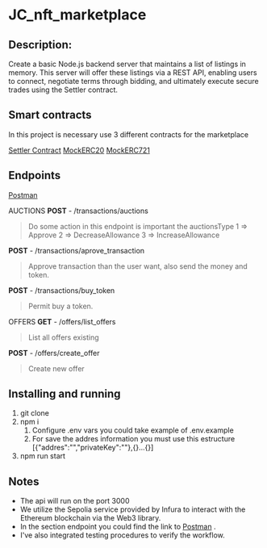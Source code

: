 # JC_nft_marketplace

## Description:

Create a basic Node.js backend server that maintains a list of listings in memory. This server will offer these listings via a REST API, enabling users to connect, negotiate terms through bidding, and ultimately execute secure trades using the Settler contract.

## Smart contracts

In this project is necessary  use 3 different contracts for the marketplace

[Settler Contract](https://sepolia.etherscan.io/address/0x597c9bc3f00a4df00f85e9334628f6cdf03a1184#code)
[MockERC20](https://sepolia.etherscan.io/address/0xbd65c58d6f46d5c682bf2f36306d461e3561c747#code)
[MockERC721](https://sepolia.etherscan.io/address/0xfce9b92ec11680898c7fe57c4ddcea83aeaba3ff#code)

## Endpoints

[Postman](https://www.postman.com/solar-water-714478/workspace/jc-marketplace-nft/overview)

AUCTIONS
**POST**  - /transactions/auctions
> Do some action in this endpoint is important  the auctionsType
1 => Approve
2 => DecreaseAllowance
3 => IncreaseAllowance

**POST** - /transactions/aprove_transaction
> Approve transaction than the user want, also send the money and token.

 **POST**  - /transactions/buy_token
>  Permit buy a token.

OFFERS
**GET**  - /offers/list_offers
> List all offers existing

**POST**  - /offers/create_offer
> Create new offer


## Installing and running

1. git clone
2. npm i
	1. Configure .env vars you could take example of .env.example
	1. For save the addres information you must use this estructure [{"addres":"","privateKey":""},{}...{}]
3. npm run start

## Notes

- The api will run on the port 3000
- We utilize the Sepolia service provided by Infura to interact with the Ethereum blockchain via the Web3 library.
- In the section endpoint you could find the link to [Postman](https://www.postman.com/solar-water-714478/workspace/jc-marketplace-nft/overview) .
- I've also integrated testing procedures to verify the workflow.
